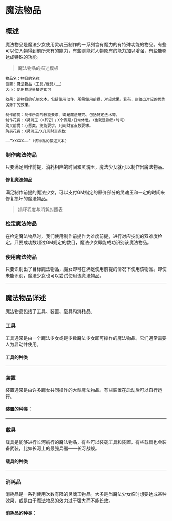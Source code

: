 # 魔法物品

## 概述

魔法物品是魔法少女使用灵魂玉制作的一系列含有魔力的有特殊功能的物品。有些可以使人物得到前所未有的能力，有些则能将人物原有的能力加以增强，有些能够达成特殊的功能。

>魔法物品的描述模板

```text
物品名：物品的名称
位置：魔法物品（工具/载具/……）
大小：使用物理量描述即可

效果：该物品的机制文本。包括使用动作，所需使用前提，对应效果。若有，则给出对应的优势劣势下的效果。

制作前提：制作所需的技能要求、或是魔法研究、包括特定法术等。
制作花费：X灵魂玉（+其它）；X个假期/日常休息。（也就是物质+时间）
购买前提：心愿类，技能要求，凡间财富点数要求。
购买花费：X灵魂玉/X凡间财富点数

——“XXXXX……”（该物品的描述文本）
```


### 制作魔法物品

只要满足制作前提，消耗相应的时间和灵魂玉，魔法少女就可以制作出魔法物品。

#### 修复魔法物品
满足制作前提的魔法少女，可以支付GM指定的原价部分的灵魂玉和一定的时间来修复损坏的魔法物品。
>损坏程度与消耗对照表



### 检定魔法物品

在检定魔法物品时，我们使用制作前提作为难度前提，进行对应技能的双难度检定。只要成功数超过GM规定的数目，魔法少女即能成功识别该魔法物品。

### 使用魔法物品

只要识别出了目标魔法物品，魔女即可在满足使用前提的情况下使用该物品。即使未能识别，魔法少女也可以尝试使用该魔法物品。

***
## 魔法物品详述

魔法物品包括了工具、装置、载具和消耗品。

### 工具

工具通常是由一个魔法少女或是少数魔法少女即可操作的魔法物品。它们通常需要人为启动并使用。
#### 工具的种类


***
### 装置

装置通常是由许多魔女共同操作的大型魔法物品。有些装置在启动后可以自行运行。


#### 装置的种类：




***


### 载具

载具是能够进行长河航行的魔法物品，有些可以装载工具和装置。有些载具也会装备武装，比如长河上的最强兵器——长河战舰。

#### 载具的种类


***
### 消耗品

消耗品是一系列使用次数有限的灵魂玉物品。大多是当魔法少女临时想要达成某种效果，或是由于魔法物品的效力过于强大而不能长效。

#### 消耗品的种类：





